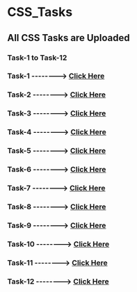 # CSS_Tasks
## All CSS Tasks are Uploaded
### Task-1 to Task-12
### Task-1 --------> [Click Here]( https://amit2908kumar.github.io/CSS_Tasks/Task-1.html)
### Task-2 --------> [Click Here]( https://amit2908kumar.github.io/CSS_Tasks/Task-2.html)
### Task-3 --------> [Click Here]( https://amit2908kumar.github.io/CSS_Tasks/Task-3.html)
### Task-4 --------> [Click Here]( https://amit2908kumar.github.io/CSS_Tasks/Task-4.html)
### Task-5 --------> [Click Here]( https://amit2908kumar.github.io/CSS_Tasks/Task-5.html)
### Task-6 --------> [Click Here]( https://amit2908kumar.github.io/CSS_Tasks/Task-6.html)
### Task-7 --------> [Click Here]( https://amit2908kumar.github.io/CSS_Tasks/Task-7.html)
### Task-8 --------> [Click Here]( https://amit2908kumar.github.io/CSS_Tasks/Task-8.html)
### Task-9 --------> [Click Here]( https://amit2908kumar.github.io/CSS_Tasks/Task-9.html)
### Task-10 --------> [Click Here]( https://amit2908kumar.github.io/CSS_Tasks/Task-10.html)
### Task-11 --------> [Click Here]( https://amit2908kumar.github.io/CSS_Tasks/Task-11.html)
### Task-12 --------> [Click Here]( https://amit2908kumar.github.io/CSS_Tasks/Task-12.html)

